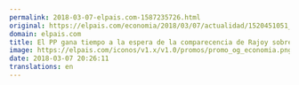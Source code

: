 ```yaml
---
permalink: 2018-03-07-elpais.com-1587235726.html
original: https://elpais.com/economia/2018/03/07/actualidad/1520451051_320022.html#?ref=rss&format=simple&link=link
domain: elpais.com
title: El PP gana tiempo a la espera de la comparecencia de Rajoy sobre pensiones
image: https://elpais.com/iconos/v1.x/v1.0/promos/promo_og_economia.png
date: 2018-03-07 20:26:11
translations: en
---
```


